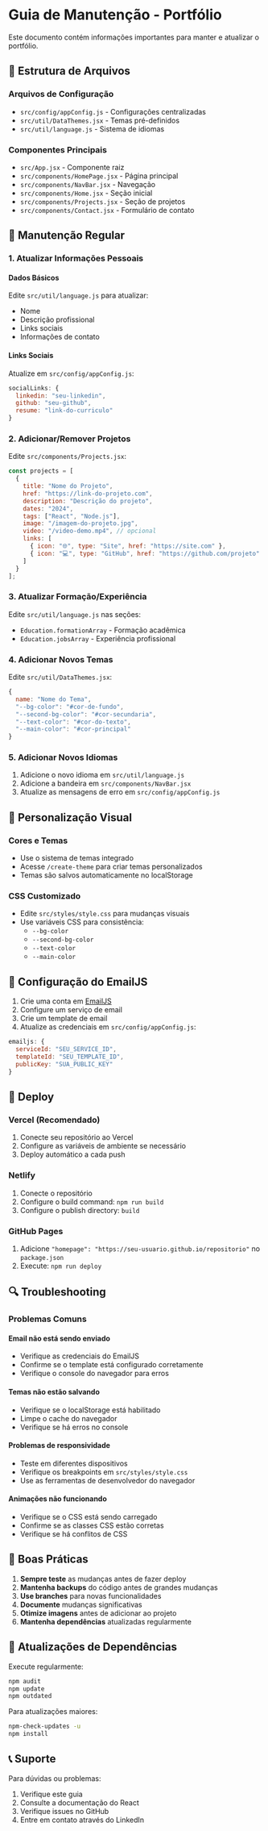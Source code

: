 # Guia de Manutenção - Portfólio

Este documento contém informações importantes para manter e atualizar o portfólio.

## 📁 Estrutura de Arquivos

### Arquivos de Configuração
- `src/config/appConfig.js` - Configurações centralizadas
- `src/util/DataThemes.jsx` - Temas pré-definidos
- `src/util/language.js` - Sistema de idiomas

### Componentes Principais
- `src/App.jsx` - Componente raiz
- `src/components/HomePage.jsx` - Página principal
- `src/components/NavBar.jsx` - Navegação
- `src/components/Home.jsx` - Seção inicial
- `src/components/Projects.jsx` - Seção de projetos
- `src/components/Contact.jsx` - Formulário de contato

## 🔧 Manutenção Regular

### 1. Atualizar Informações Pessoais

#### Dados Básicos
Edite `src/util/language.js` para atualizar:
- Nome
- Descrição profissional
- Links sociais
- Informações de contato

#### Links Sociais
Atualize em `src/config/appConfig.js`:
```javascript
socialLinks: {
  linkedin: "seu-linkedin",
  github: "seu-github", 
  resume: "link-do-curriculo"
}
```

### 2. Adicionar/Remover Projetos

Edite `src/components/Projects.jsx`:
```javascript
const projects = [
  {
    title: "Nome do Projeto",
    href: "https://link-do-projeto.com",
    description: "Descrição do projeto",
    dates: "2024",
    tags: ["React", "Node.js"],
    image: "/imagem-do-projeto.jpg",
    video: "/video-demo.mp4", // opcional
    links: [
      { icon: "🌐", type: "Site", href: "https://site.com" },
      { icon: "💻", type: "GitHub", href: "https://github.com/projeto" }
    ]
  }
];
```

### 3. Atualizar Formação/Experiência

Edite `src/util/language.js` nas seções:
- `Education.formationArray` - Formação acadêmica
- `Education.jobsArray` - Experiência profissional

### 4. Adicionar Novos Temas

Edite `src/util/DataThemes.jsx`:
```javascript
{
  name: "Nome do Tema",
  "--bg-color": "#cor-de-fundo",
  "--second-bg-color": "#cor-secundaria", 
  "--text-color": "#cor-do-texto",
  "--main-color": "#cor-principal"
}
```

### 5. Adicionar Novos Idiomas

1. Adicione o novo idioma em `src/util/language.js`
2. Adicione a bandeira em `src/components/NavBar.jsx`
3. Atualize as mensagens de erro em `src/config/appConfig.js`

## 🎨 Personalização Visual

### Cores e Temas
- Use o sistema de temas integrado
- Acesse `/create-theme` para criar temas personalizados
- Temas são salvos automaticamente no localStorage

### CSS Customizado
- Edite `src/styles/style.css` para mudanças visuais
- Use variáveis CSS para consistência:
  - `--bg-color`
  - `--second-bg-color`
  - `--text-color`
  - `--main-color`

## 📧 Configuração do EmailJS

1. Crie uma conta em [EmailJS](https://www.emailjs.com/)
2. Configure um serviço de email
3. Crie um template de email
4. Atualize as credenciais em `src/config/appConfig.js`:
```javascript
emailjs: {
  serviceId: "SEU_SERVICE_ID",
  templateId: "SEU_TEMPLATE_ID", 
  publicKey: "SUA_PUBLIC_KEY"
}
```

## 🚀 Deploy

### Vercel (Recomendado)
1. Conecte seu repositório ao Vercel
2. Configure as variáveis de ambiente se necessário
3. Deploy automático a cada push

### Netlify
1. Conecte o repositório
2. Configure o build command: `npm run build`
3. Configure o publish directory: `build`

### GitHub Pages
1. Adicione `"homepage": "https://seu-usuario.github.io/repositorio"` no `package.json`
2. Execute: `npm run deploy`

## 🔍 Troubleshooting

### Problemas Comuns

#### Email não está sendo enviado
- Verifique as credenciais do EmailJS
- Confirme se o template está configurado corretamente
- Verifique o console do navegador para erros

#### Temas não estão salvando
- Verifique se o localStorage está habilitado
- Limpe o cache do navegador
- Verifique se há erros no console

#### Problemas de responsividade
- Teste em diferentes dispositivos
- Verifique os breakpoints em `src/styles/style.css`
- Use as ferramentas de desenvolvedor do navegador

#### Animações não funcionando
- Verifique se o CSS está sendo carregado
- Confirme se as classes CSS estão corretas
- Verifique se há conflitos de CSS

## 📝 Boas Práticas

1. **Sempre teste** as mudanças antes de fazer deploy
2. **Mantenha backups** do código antes de grandes mudanças
3. **Use branches** para novas funcionalidades
4. **Documente** mudanças significativas
5. **Otimize imagens** antes de adicionar ao projeto
6. **Mantenha dependências** atualizadas regularmente

## 🔄 Atualizações de Dependências

Execute regularmente:
```bash
npm audit
npm update
npm outdated
```

Para atualizações maiores:
```bash
npm-check-updates -u
npm install
```

## 📞 Suporte

Para dúvidas ou problemas:
1. Verifique este guia
2. Consulte a documentação do React
3. Verifique issues no GitHub
4. Entre em contato através do LinkedIn 